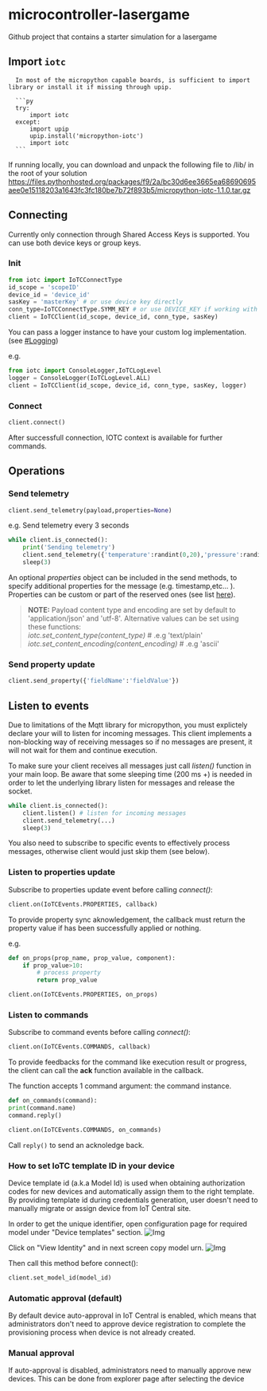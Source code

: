# microcontroller-lasergame
Github project that contains a starter simulation for a lasergame

## Import ``iotc``
      In most of the micropython capable boards, is sufficient to import library or install it if missing through upip.

      ```py
      try:
          import iotc
      except:
          import upip
          upip.install('micropython-iotc')
          import iotc
      ```

If running locally, you can download and unpack the following file to /lib/ in the root of your solution
https://files.pythonhosted.org/packages/f9/2a/bc30d6ee3665ea68690695aee0e15118203a1643fc3fc180be7b72f893b5/micropython-iotc-1.1.0.tar.gz

## Connecting
Currently only connection through Shared Access Keys is supported.
You can use both device keys or group keys.

### Init
```py
from iotc import IoTCConnectType
id_scope = 'scopeID'
device_id = 'device_id'
sasKey = 'masterKey' # or use device key directly
conn_type=IoTCConnectType.SYMM_KEY # or use DEVICE_KEY if working with device keys
client = IoTCClient(id_scope, device_id, conn_type, sasKey)
```

You can pass a logger instance to have your custom log implementation. (see [#Logging](#logging))

e.g.

```py
from iotc import ConsoleLogger,IoTCLogLevel
logger = ConsoleLogger(IoTCLogLevel.ALL)
client = IoTCClient(id_scope, device_id, conn_type, sasKey, logger)
```

### Connect

```py
client.connect()
```
After successfull connection, IOTC context is available for further commands.

## Operations

### Send telemetry

```py
client.send_telemetry(payload,properties=None)
```

e.g. Send telemetry every 3 seconds
```py
while client.is_connected():
    print('Sending telemetry')
    client.send_telemetry({'temperature':randint(0,20),'pressure':randint(0,20),'acceleration':{'x':randint(0,20),'y':randint(0,20)}})
    sleep(3)
```
An optional *properties* object can be included in the send methods, to specify additional properties for the message (e.g. timestamp,etc... ).
Properties can be custom or part of the reserved ones (see list [here](https://github.com/Azure/azure-iot-sdk-csharp/blob/master/iothub/device/src/MessageSystemPropertyNames.cs#L36)).

> **NOTE:** Payload content type and encoding are set by default to 'application/json' and 'utf-8'. Alternative values can be set using these functions:<br/>
_iotc.set_content_type(content_type)_ # .e.g 'text/plain'
_iotc.set_content_encoding(content_encoding)_ # .e.g 'ascii'
        
### Send property update
```py
client.send_property({'fieldName':'fieldValue'})
```

## Listen to events
Due to limitations of the Mqtt library for micropython, you must explictely declare your will to listen for incoming messages. This client implements a non-blocking way of receiving messages so if no messages are present, it will not wait for them and continue execution.

To make sure your client receives all messages just call _listen()_ function in your main loop. Be aware that some sleeping time (200 ms +) is needed in order to let the underlying library listen for messages and release the socket.

  ```py
  while client.is_connected():
      client.listen() # listen for incoming messages
      client.send_telemetry(...)
      sleep(3)
  ```
  You also need to subscribe to specific events to effectively process messages, otherwise client would just skip them (see below).

### Listen to properties update
Subscribe to properties update event before calling _connect()_:
```py
client.on(IoTCEvents.PROPERTIES, callback)
```
To provide property sync aknowledgement, the callback must return the 
property value if has been successfully applied or nothing.

e.g.
```py
def on_props(prop_name, prop_value, component):
    if prop_value>10:
        # process property
        return prop_value

client.on(IoTCEvents.PROPERTIES, on_props)
```

### Listen to commands
Subscribe to command events before calling _connect()_:
```py
client.on(IoTCEvents.COMMANDS, callback)
```
To provide feedbacks for the command like execution result or progress, the client can call the **ack** function available in the callback.

The function accepts 1 command argument: the command instance.
```py
def on_commands(command):
print(command.name)
command.reply()

client.on(IoTCEvents.COMMANDS, on_commands)
  ```
Call `reply()` to send an acknoledge back.

### How to set IoTC template ID in your device
Device template id (a.k.a Model Id) is used when obtaining authorization codes for new devices and automatically assign them to the right template. By providing template id during credentials generation, user doesn't need to manually migrate or assign device from IoT Central site.

In order to get the unique identifier, open configuration page for required model under "Device templates" section.
![Img](https://github.com/iot-for-all/iotc-micropython-client/tree/master/assets/modelId.png)

Click on "View Identity" and in next screen copy model urn.
![Img](https://github.com/iot-for-all/iotc-micropython-client/tree/master/assets/modelId_2.png)


Then call this method before connect():

```py
client.set_model_id(model_id)
```

 ### Automatic approval (default)
By default device auto-approval in IoT Central is enabled, which means that administrators don't need to approve device registration to complete the provisioning process when device is not already created.


### Manual approval
If auto-approval is disabled, administrators need to manually approve new devices.
This can be done from explorer page after selecting the device
